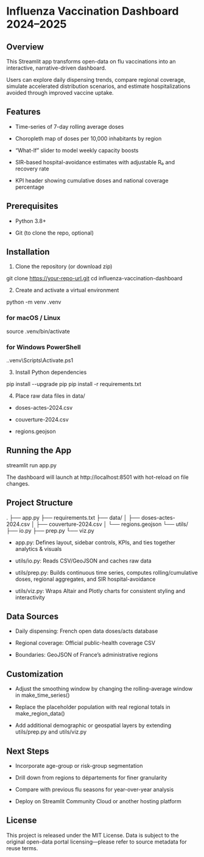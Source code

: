 # Influenza Vaccination Dashboard 2024–2025

## Overview

This Streamlit app transforms open-data on flu vaccinations into an interactive, narrative-driven dashboard.

Users can explore daily dispensing trends, compare regional coverage, simulate accelerated distribution scenarios, and estimate hospitalizations avoided through improved vaccine uptake.

## Features

- Time-series of 7-day rolling average doses

- Choropleth map of doses per 10,000 inhabitants by region

- “What-If” slider to model weekly capacity boosts

- SIR-based hospital-avoidance estimates with adjustable R₀ and recovery rate

- KPI header showing cumulative doses and national coverage percentage

## Prerequisites

- Python 3.8+

- Git (to clone the repo, optional)

## Installation

1. Clone the repository (or download zip)

git clone https://your-repo-url.git
cd influenza-vaccination-dashboard

2. Create and activate a virtual environment

python -m venv .venv
### for macOS / Linux
source .venv/bin/activate
### for Windows PowerShell
.\.venv\Scripts\Activate.ps1

3. Install Python dependencies

pip install --upgrade pip
pip install -r requirements.txt

4. Place raw data files in data/

- doses-actes-2024.csv

- couverture-2024.csv

- regions.geojson

## Running the App

streamlit run app.py

The dashboard will launch at http://localhost:8501 with hot-reload on file changes.

## Project Structure

.
├── app.py
├── requirements.txt
├── data/
│   ├── doses-actes-2024.csv
│   ├── couverture-2024.csv
│   └── regions.geojson
└── utils/
    ├── io.py
    ├── prep.py
    └── viz.py

- app.py: Defines layout, sidebar controls, KPIs, and ties together analytics & visuals

- utils/io.py: Reads CSV/GeoJSON and caches raw data

- utils/prep.py: Builds continuous time series, computes rolling/cumulative doses, regional aggregates, and SIR hospital-avoidance

- utils/viz.py: Wraps Altair and Plotly charts for consistent styling and interactivity

## Data Sources

- Daily dispensing: French open data doses/acts database

- Regional coverage: Official public-health coverage CSV

- Boundaries: GeoJSON of France’s administrative regions

## Customization

- Adjust the smoothing window by changing the rolling-average window in make_time_series()

- Replace the placeholder population with real regional totals in make_region_data()

- Add additional demographic or geospatial layers by extending utils/prep.py and utils/viz.py

## Next Steps

- Incorporate age-group or risk-group segmentation

- Drill down from regions to départements for finer granularity

- Compare with previous flu seasons for year-over-year analysis

- Deploy on Streamlit Community Cloud or another hosting platform

## License

This project is released under the MIT License.
Data is subject to the original open-data portal licensing—please refer to source metadata for reuse terms.